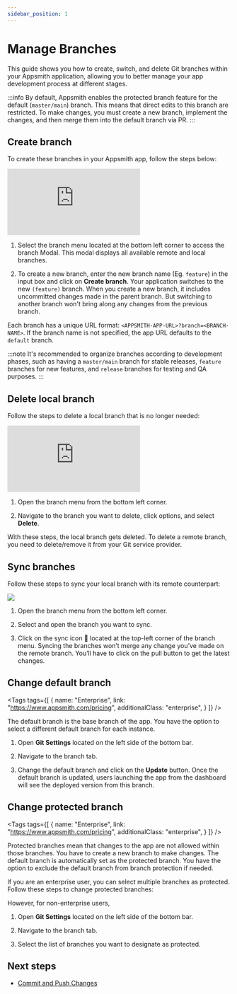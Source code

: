 ```yaml
---
sidebar_position: 1
---
```

# Manage Branches

This guide shows you how to create, switch, and delete Git branches within your Appsmith application, allowing you to better manage your app development process at different stages.


:::info
By default, Appsmith enables the protected branch feature for the default (`master/main`) branch. This means that direct edits to this branch are restricted. To make changes, you must create a new branch, implement the changes, and then merge them into the default branch via PR.
:::







## Create branch

To create these branches in your Appsmith app, follow the steps below:


<div style={{ position: "relative", paddingBottom: "calc(50.520833333333336% + 41px)", height: "0", width: "100%" }}>
  <iframe src="https://demo.arcade.software/lpXnJuEduL502KIavxLb?embed" frameborder="0" loading="lazy" webkitallowfullscreen mozallowfullscreen allowfullscreen style={{ position: "absolute", top: "0", left: "0", width: "100%", height: "100%", colorScheme: "light" }} title="Appsmith | Connect Data">
  </iframe>
</div>


1. Select the branch menu located at the bottom left corner to access the branch Modal. This modal displays all available remote and local branches.

2. To create a new branch, enter the new branch name (Eg. `feature`) in the input box and click on **Create branch**. Your application switches to the new `(feature)` branch. When you create a new branch, it includes uncommitted changes made in the parent branch. But switching to another branch won't bring along any changes from the previous branch.


Each branch has a unique URL format: `<APPSMITH-APP-URL>?branch=<BRANCH-NAME>`. If the branch name is not specified, the app URL defaults to the `default` branch.

:::note
It's recommended to organize branches according to development phases, such as having a `master/main` branch for stable releases, `feature` branches for new features, and `release` branches for testing and QA purposes.
:::





## Delete local branch

Follow the steps to delete a local branch that is no longer needed:


<div style={{ position: "relative", paddingBottom: "calc(50.520833333333336% + 41px)", height: "0", width: "100%" }}>
  <iframe src="https://demo.arcade.software/jq9yBSnhA8GBOF7VRdb7?embed" frameborder="0" loading="lazy" webkitallowfullscreen mozallowfullscreen allowfullscreen style={{ position: "absolute", top: "0", left: "0", width: "100%", height: "100%", colorScheme: "light" }} title="Appsmith | Connect Data">
  </iframe>
</div>

1. Open the branch menu from the bottom left corner.

2. Navigate to the branch you want to delete, click options, and select **Delete**.

With these steps, the local branch gets deleted. To delete a remote branch, you need to delete/remove it from your Git service provider.


## Sync branches

Follow these steps to sync your local branch with its remote counterpart:

![](/img/Sync_branches.png)


1. Open the branch menu from the bottom left corner.

2. Select and open the branch you want to sync.

3. Click on the sync icon 🔄 located at the top-left corner of the branch menu. Syncing the branches won’t merge any change you’ve made on the remote branch. You’ll have to click on the pull button to get the latest changes.



<!-- vale off -->

<div className="tag-wrapper">

## Change default branch

<Tags
  tags={[
    {
      name: "Enterprise",
      link: "https://www.appsmith.com/pricing",
      additionalClass: "enterprise",
    }
  ]}
/>

</div>

<!-- vale on -->

The default branch is the base branch of the app. You have the option to select a different default branch for each instance.

<ZoomImage
  src="/img/git-default-branch.png" 
  alt="Default branch"
  caption="Default branch"
/>


1. Open **Git Settings** located on the left side of the bottom bar.

2. Navigate to the branch tab.

3. Change the default branch and click on the **Update** button. Once the default branch is updated, users launching the app from the dashboard will see the deployed version from this branch.




<!-- vale off -->

<div className="tag-wrapper">

## Change protected branch


<Tags
  tags={[
    {
      name: "Enterprise",
      link: "https://www.appsmith.com/pricing",
      additionalClass: "enterprise",
    }
  ]}
/>

</div>


Protected branches mean that changes to the app are not allowed within those branches. You have to create a new branch to make changes. The default branch is automatically set as the protected branch. You have the option to exclude the default branch from branch protection if needed. 

If you are an enterprise user, you can select multiple branches as protected. Follow these steps to change protected branches:


However, for non-enterprise users,

1. Open **Git Settings** located on the left side of the bottom bar.

2. Navigate to the branch tab.

3. Select the list of branches you want to designate as protected. 

<ZoomImage
  src="/img/git-branch-protection.png" 
  alt="Branch Protection"
  caption="Branch Protection"
/>


## Next steps

* [Commit and Push Changes](/advanced-concepts/version-control-with-git/commit-and-push)



